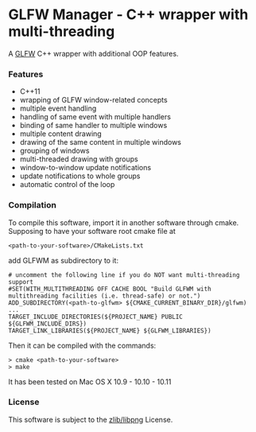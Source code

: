 GLFW Manager - C++ wrapper with multi-threading
===============================================

A [GLFW](http://www.glfw.org) C++ wrapper with additional OOP features.

### Features
* C++11
* wrapping of GLFW window-related concepts
* multiple event handling
* handling of same event with multiple handlers
* binding of same handler to multiple windows
* multiple content drawing
* drawing of the same content in multiple windows
* grouping of windows
* multi-threaded drawing with groups
* window-to-window update notifications
* update notifications to whole groups
* automatic control of the loop

### Compilation
To compile this software, import it in another software through cmake.
Supposing to have your software root cmake file at

    <path-to-your-software>/CMakeLists.txt

add GLFWM as subdirectory to it:

    # uncomment the following line if you do NOT want multi-threading support
    #SET(WITH_MULTITHREADING OFF CACHE BOOL "Build GLFWM with multithreading facilities (i.e. thread-safe) or not.")
    ADD_SUBDIRECTORY(<path-to-glfwm> ${CMAKE_CURRENT_BINARY_DIR}/glfwm)
    ...
    TARGET_INCLUDE_DIRECTORIES(${PROJECT_NAME} PUBLIC ${GLFWM_INCLUDE_DIRS})
    TARGET_LINK_LIBRARIES(${PROJECT_NAME} ${GLFWM_LIBRARIES})

Then it can be compiled with the commands:

    > cmake <path-to-your-software>
    > make

It has been tested on Mac OS X 10.9 - 10.10 - 10.11

### License
This software is subject to the [zlib/libpng](http://opensource.org/licenses/Zlib) License.
